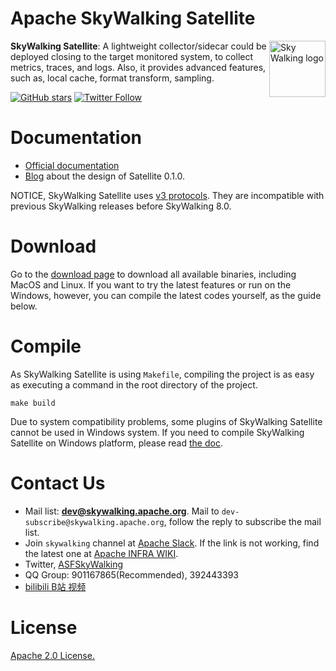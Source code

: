 Apache SkyWalking Satellite
==========

<img src="http://skywalking.apache.org/assets/logo.svg" alt="Sky Walking logo" height="90px" align="right" />

**SkyWalking Satellite**: A lightweight collector/sidecar could be deployed closing to the target monitored system, to collect metrics, traces, and logs. Also, it provides advanced features, such as, local cache, format transform, sampling.

[![GitHub stars](https://img.shields.io/github/stars/apache/skywalking.svg?style=for-the-badge&label=Stars&logo=github)](https://github.com/apache/skywalking)
[![Twitter Follow](https://img.shields.io/twitter/follow/asfskywalking.svg?style=for-the-badge&label=Follow&logo=twitter)](https://twitter.com/AsfSkyWalking)

# Documentation
- [Official documentation](https://skywalking.apache.org/docs/)
- [Blog](https://skywalking.apache.org/blog/2020-11-25-skywalking-satellite-0.1.0-design/) about the design of Satellite 0.1.0.

NOTICE, SkyWalking Satellite uses [v3 protocols](https://github.com/apache/skywalking/blob/master/docs/en/protocols/README.md). They are incompatible with previous SkyWalking releases before SkyWalking 8.0.

# Download
Go to the [download page](https://skywalking.apache.org/downloads/) to download all available binaries, including MacOS and Linux.
If you want to try the latest features or run on the Windows, however, you can compile the latest codes yourself, as the guide below. 

# Compile
As SkyWalking Satellite is using `Makefile`, compiling the project is as easy as executing a command in the root directory of the project.
```shell script
make build
```
Due to system compatibility problems, some plugins of SkyWalking Satellite cannot be used in Windows system. If you need to compile SkyWalking Satellite on Windows platform, please read [the doc](docs/en/guides/compile/compile.md).
# Contact Us
* Mail list: **dev@skywalking.apache.org**. Mail to `dev-subscribe@skywalking.apache.org`, follow the reply to subscribe the mail list.
* Join `skywalking` channel at [Apache Slack](http://s.apache.org/slack-invite). If the link is not working, find the latest one at [Apache INFRA WIKI](https://cwiki.apache.org/confluence/display/INFRA/Slack+Guest+Invites).
* Twitter, [ASFSkyWalking](https://twitter.com/ASFSkyWalking)
* QQ Group: 901167865(Recommended), 392443393
* [bilibili B站 视频](https://space.bilibili.com/390683219)

# License
[Apache 2.0 License.](/LICENSE)

